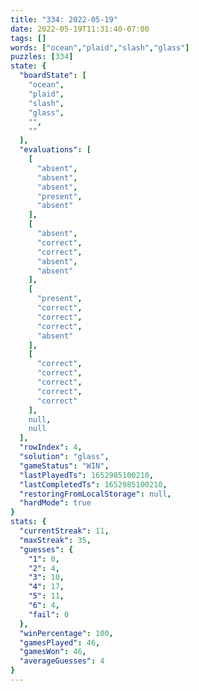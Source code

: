 ```yaml
---
title: "334: 2022-05-19"
date: 2022-05-19T11:31:40-07:00
tags: []
words: ["ocean","plaid","slash","glass"]
puzzles: [334]
state: {
  "boardState": [
    "ocean",
    "plaid",
    "slash",
    "glass",
    "",
    ""
  ],
  "evaluations": [
    [
      "absent",
      "absent",
      "absent",
      "present",
      "absent"
    ],
    [
      "absent",
      "correct",
      "correct",
      "absent",
      "absent"
    ],
    [
      "present",
      "correct",
      "correct",
      "correct",
      "absent"
    ],
    [
      "correct",
      "correct",
      "correct",
      "correct",
      "correct"
    ],
    null,
    null
  ],
  "rowIndex": 4,
  "solution": "glass",
  "gameStatus": "WIN",
  "lastPlayedTs": 1652985100210,
  "lastCompletedTs": 1652985100210,
  "restoringFromLocalStorage": null,
  "hardMode": true
}
stats: {
  "currentStreak": 11,
  "maxStreak": 35,
  "guesses": {
    "1": 0,
    "2": 4,
    "3": 10,
    "4": 17,
    "5": 11,
    "6": 4,
    "fail": 0
  },
  "winPercentage": 100,
  "gamesPlayed": 46,
  "gamesWon": 46,
  "averageGuesses": 4
}
---
```


<!-- more -->
